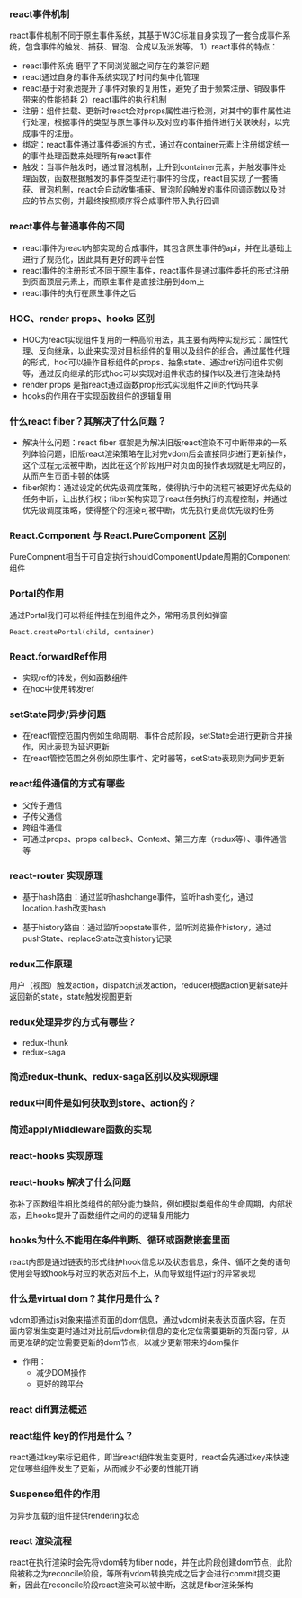### react事件机制
react事件机制不同于原生事件系统，其基于W3C标准自身实现了一套合成事件系统，包含事件的触发、捕获、冒泡、合成以及派发等。
1）react事件的特点：
- react事件系统 磨平了不同浏览器之间存在的兼容问题
- react通过自身的事件系统实现了时间的集中化管理
- react基于对象池提升了事件对象的复用性，避免了由于频繁注册、销毁事件带来的性能损耗
2）react事件的执行机制
- 注册：组件挂载、更新时react会对props属性进行检测，对其中的事件属性进行处理，根据事件的类型与原生事件以及对应的事件插件进行关联映射，以完成事件的注册。
- 绑定：react事件通过事件委派的方式，通过在container元素上注册绑定统一的事件处理函数来处理所有react事件
- 触发：当事件触发时，通过冒泡机制，上升到container元素，并触发事件处理函数，函数根据触发的事件类型进行事件的合成，react自实现了一套捕获、冒泡机制，react会自动收集捕获、冒泡阶段触发的事件回调函数以及对应的节点实例，并最终按照顺序将合成事件带入执行回调

### react事件与普通事件的不同
- react事件为react内部实现的合成事件，其包含原生事件的api，并在此基础上进行了规范化，因此具有更好的跨平台性
- react事件的注册形式不同于原生事件，react事件是通过事件委托的形式注册到页面顶层元素上，而原生事件是直接注册到dom上
- react事件的执行在原生事件之后

### HOC、render props、hooks 区别
- HOC为react实现组件复用的一种高阶用法，其主要有两种实现形式：属性代理、反向继承，以此来实现对目标组件的复用以及组件的组合，通过属性代理的形式，hoc可以操作目标组件的props、抽象state、通过ref访问组件实例等，通过反向继承的形式hoc可以实现对组件状态的操作以及进行渲染劫持
- render props 是指react通过函数prop形式实现组件之间的代码共享
- hooks的作用在于实现函数组件的逻辑复用

### 什么react fiber？其解决了什么问题？
- 解决什么问题：react fiber 框架是为解决旧版react渲染不可中断带来的一系列体验问题，旧版react渲染策略在比对完vdom后会直接同步进行更新操作，这个过程无法被中断，因此在这个阶段用户对页面的操作表现就是无响应的，从而产生页面卡顿的体感
- fiber架构：通过设定的优先级调度策略，使得执行中的流程可被更好优先级的任务中断，让出执行权；fiber架构实现了react任务执行的流程控制，并通过优先级调度策略，使得整个的渲染可被中断，优先执行更高优先级的任务

### React.Component 与 React.PureComponent 区别
PureCompnent相当于可自定执行shouldComponentUpdate周期的Component组件

### Portal的作用
通过Portal我们可以将组件挂在到组件之外，常用场景例如弹窗
```
React.createPortal(child, container)
```

### React.forwardRef作用
- 实现ref的转发，例如函数组件
- 在hoc中使用转发ref

### setState同步/异步问题
- 在react管控范围内例如生命周期、事件合成阶段，setState会进行更新合并操作，因此表现为延迟更新
- 在react管控范围之外例如原生事件、定时器等，setState表现则为同步更新

### react组件通信的方式有哪些
- 父传子通信
- 子传父通信
- 跨组件通信
- 可通过props、props callback、Context、第三方库（redux等）、事件通信等

### react-router 实现原理
- 基于hash路由：通过监听hashchange事件，监听hash变化，通过location.hash改变hash

- 基于history路由：通过监听popstate事件，监听浏览操作history，通过pushState、replaceState改变history记录

### redux工作原理
用户（视图）触发action，dispatch派发action，reducer根据action更新sate并返回新的state，state触发视图更新

### redux处理异步的方式有哪些？
- redux-thunk
- redux-saga

### 简述redux-thunk、redux-saga区别以及实现原理


### redux中间件是如何获取到store、action的？



### 简述applyMiddleware函数的实现


### react-hooks 实现原理


### react-hooks 解决了什么问题
弥补了函数组件相比类组件的部分能力缺陷，例如模拟类组件的生命周期，内部状态，且hooks提升了函数组件之间的的逻辑复用能力

### hooks为什么不能用在条件判断、循环或函数嵌套里面
react内部是通过链表的形式维护hook信息以及状态信息，条件、循环之类的语句使用会导致hook与对应的状态对应不上，从而导致组件运行的异常表现

### 什么是virtual dom？其作用是什么？
vdom即通过js对象来描述页面的dom信息，通过vdom树来表达页面内容，在页面内容发生变更时通过对比前后vdom树信息的变化定位需要更新的页面内容，从而更准确的定位需要更新的dom节点，以减少更新带来的dom操作
- 作用：
    - 减少DOM操作
    - 更好的跨平台

### react diff算法概述


### react组件 key的作用是什么？
react通过key来标记组件，即当react组件发生变更时，react会先通过key来快速定位哪些组件发生了更新，从而减少不必要的性能开销

### Suspense组件的作用
为异步加载的组件提供rendering状态

### react 渲染流程
react在执行渲染时会先将vdom转为fiber node，并在此阶段创建dom节点，此阶段被称之为reconcile阶段，等所有vdom转换完成之后才会进行commit提交更新，因此在reconcile阶段react渲染可以被中断，这就是fiber渲染架构



